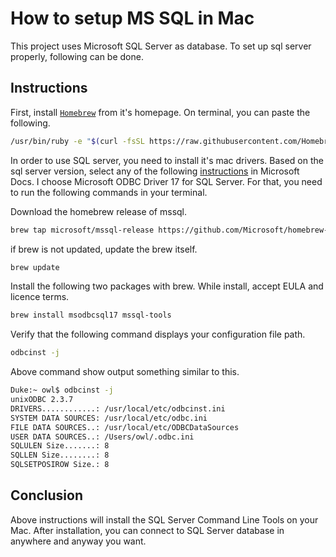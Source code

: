 # How to setup MS SQL in Mac

This project uses Microsoft SQL Server as database. To set up sql server properly, following can be done.

## Instructions 

First, install [`Homebrew`](https://brew.sh/) from it's homepage. On terminal, you can paste the following.

``` sh
/usr/bin/ruby -e "$(curl -fsSL https://raw.githubusercontent.com/Homebrew/install/master/install)"
```

In order to use SQL server, you need to install it's mac drivers. Based on the sql server version, select any of the following [instructions](https://docs.microsoft.com/en-us/sql/connect/odbc/linux-mac/installing-the-microsoft-odbc-driver-for-sql-server?view=sql-server-ver15) in Microsoft Docs. I choose Microsoft ODBC Driver 17 for SQL Server. For that, you need to run the following commands in your terminal.

Download the homebrew release of mssql.

``` sh
brew tap microsoft/mssql-release https://github.com/Microsoft/homebrew-mssql-release
```

if brew is not updated, update the brew itself.

``` sh
brew update
```

Install the following two packages with brew. While install, accept EULA and licence terms.

``` sh
brew install msodbcsql17 mssql-tools
```

Verify that the following command displays your configuration file path.

``` sh
odbcinst -j
```

Above command show output something similar to this.

``` sh
Duke:~ owl$ odbcinst -j
unixODBC 2.3.7
DRIVERS............: /usr/local/etc/odbcinst.ini
SYSTEM DATA SOURCES: /usr/local/etc/odbc.ini
FILE DATA SOURCES..: /usr/local/etc/ODBCDataSources
USER DATA SOURCES..: /Users/owl/.odbc.ini
SQLULEN Size.......: 8
SQLLEN Size........: 8
SQLSETPOSIROW Size.: 8
```

## Conclusion

Above instructions will install the SQL Server Command Line Tools on your Mac. After installation, you can connect to SQL Server database in anywhere and anyway you want.

